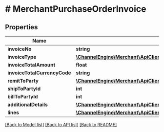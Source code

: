 # # MerchantPurchaseOrderInvoice

## Properties

Name | Type | Description | Notes
------------ | ------------- | ------------- | -------------
**invoiceNo** | **string** |  | [optional]
**invoiceType** | [**\ChannelEngine\Merchant\ApiClient\Model\ModulesPurchaseOrderInvoiceType**](ModulesPurchaseOrderInvoiceType.md) |  | [optional]
**invoiceTotalAmount** | **float** |  | [optional]
**invoiceTotalCurrencyCode** | **string** |  | [optional]
**remitToParty** | [**\ChannelEngine\Merchant\ApiClient\Model\MerchantVendorParty**](MerchantVendorParty.md) |  | [optional]
**shipToPartyId** | **int** |  | [optional]
**billToPartyId** | **int** |  | [optional]
**additionalDetails** | [**\ChannelEngine\Merchant\ApiClient\Model\PurchaseOrderInvoiceAdditionalDetails[]**](PurchaseOrderInvoiceAdditionalDetails.md) |  | [optional]
**lines** | [**\ChannelEngine\Merchant\ApiClient\Model\MerchantPurchaseOrderInvoiceLine[]**](MerchantPurchaseOrderInvoiceLine.md) |  | [optional]

[[Back to Model list]](../../README.md#models) [[Back to API list]](../../README.md#endpoints) [[Back to README]](../../README.md)
